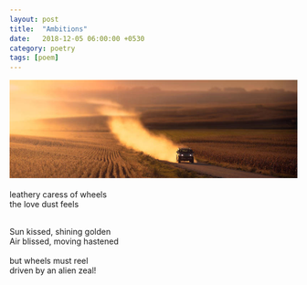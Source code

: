 ```yaml
---
layout: post
title:  "Ambitions"
date:   2018-12-05 06:00:00 +0530
category: poetry
tags: [poem]
---
```

![car][dust_car] <br /> <br />
leathery caress of wheels <br />
the love dust feels <br />

<br />
Sun kissed, shining golden <br />
Air blissed, moving hastened <br />

<br />
but wheels must reel <br />
driven by an alien zeal!

[dust_car]: /images/dust_car.jpg
